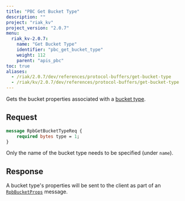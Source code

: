 ```yaml
---
title: "PBC Get Bucket Type"
description: ""
project: "riak_kv"
project_version: "2.0.7"
menu:
  riak_kv-2.0.7:
    name: "Get Bucket Type"
    identifier: "pbc_get_bucket_type"
    weight: 112
    parent: "apis_pbc"
toc: true
aliases:
  - /riak/2.0.7/dev/references/protocol-buffers/get-bucket-type
  - /riak/kv/2.0.7/dev/references/protocol-buffers/get-bucket-type
---
```


Gets the bucket properties associated with a [bucket type](/riak/kv/2.0.7/using/cluster-operations/bucket-types).

## Request

```protobuf
message RpbGetBucketTypeReq {
    required bytes type = 1;
}
```

Only the name of the bucket type needs to be specified (under `name`).

## Response

A bucket type's properties will be sent to the client as part of an
[`RpbBucketProps`](/riak/kv/2.0.7/developing/api/protocol-buffers/get-bucket-props) message.
